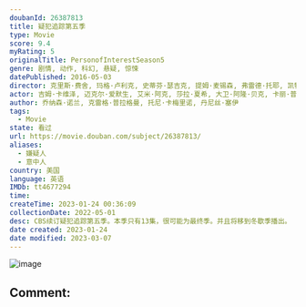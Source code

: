 ```yaml
---
doubanId: 26387813
title: 疑犯追踪第五季
type: Movie
score: 9.4
myRating: 5
originalTitle: PersonofInterestSeason5
genre: 剧情, 动作, 科幻, 悬疑, 惊悚
datePublished: 2016-05-03
director: 克里斯·费舍, 玛格·卢利克, 史蒂芬·瑟吉克, 提姆·麦锡森, 弗雷德·托耶, 凯特·伍兹, 肯尼斯·芬克, 欧瑞克·莱利
actor: 吉姆·卡维泽, 迈克尔·爱默生, 艾米·阿克, 莎拉·夏希, 大卫·阿隆·贝克, 卡丽·普雷斯顿, 内德·艾森伯格, 佩姬·帕特森, 祖舒华·克洛斯, undefined, 尼尔·哈夫, 吉诺·文托, 布莱恩·迈克尔·史密斯, 乔恩·科林·巴克利, 约翰·蒙丁, 珍娜·斯特恩, 詹姆斯·卡佩内罗, 拉塞尔·, undefined, 吉奥夫·皮尔森, 苏妮特·玛尼, 马克·达赫蒂, 尼尔·马塔拉佐, undefined, 贾森·芬尼, 阿尔弗雷多·纳西索, 让·布拉萨尔, 亚历克斯·马内塔, 雅各布·皮特斯, 艾邦·摩斯, 迈克尔·波茨, 约翰·道曼, 艾德里安·阿尔瓦拉多, 凯伦·皮特曼, 安妮·伊隆泽, 威尔·伯瑞, 加里·帕斯托雷, 尼古拉斯·图齐, 迪伦·查尔菲, 普鲁瓦·贝迪, 奥克斯·费格雷, 约翰·诺兰, 吉米·辛普森, 斯科特·安第斯, 凯文·查普曼, 萨拉·威尔森, 娜塔莉·克里亚, 凯蒂·雷迪捷, 泰森·豪尔, 乔纳森·诺兰, 罗曼·米蒂齐扬, 詹姆斯·勒格罗, 布莱恩·, 朱利安·欧文登, 达伦·戈德斯坦, 瑞安·施密特, 安妮·帕里西, 凯斯·大卫, 丽莎·萨尔斯, 迪克兰·图莱尼, 布莱特·卡伦, 小巴灵顿·沃特斯, 阿比·斯尼, 戴维·, 恩里克·克兰东尼
author: 乔纳森·诺兰, 克雷格·普拉格曼, 托尼·卡梅里诺, 丹尼丝·塞伊
tags:
  - Movie
state: 看过
url: https://movie.douban.com/subject/26387813/
aliases:
  - 嫌疑人
  - 意中人
country: 美国
language: 英语
IMDb: tt4677294
time: 
createTime: 2023-01-24 00:36:09
collectionDate: 2022-05-01
desc: CBS续订疑犯追踪第五季。本季只有13集，很可能为最终季。并且将移到冬歇季播出。
date created: 2023-01-24
date modified: 2023-03-07
---
```


![image](p2340869957.jpg)

Comment:
---
